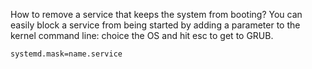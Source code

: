 How to remove a service that keeps the system from booting?
You can easily block a service from being started by adding a parameter to the kernel command line:
choice the OS and hit esc to get to GRUB.

```
systemd.mask=name.service
```
